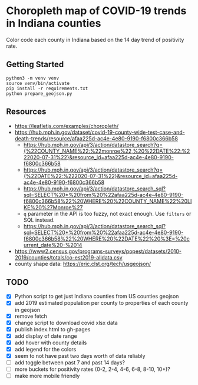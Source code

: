 # Choropleth map of COVID-19 trends in Indiana counties

Color code each county in Indiana based on the 14 day trend of positivity rate.

## Getting Started

```
python3 -m venv venv
source venv/bin/activate
pip install -r requirements.txt
python prepare_geojson.py
```

## Resources

- https://leafletjs.com/examples/choropleth/
- https://hub.mph.in.gov/dataset/covid-19-county-wide-test-case-and-death-trends/resource/afaa225d-ac4e-4e80-9190-f6800c366b58
  - https://hub.mph.in.gov/api/3/action/datastore_search?q={%22COUNTY_NAME%22:%22monroe%22,%20%22DATE%22:%222020-07-31%22}&resource_id=afaa225d-ac4e-4e80-9190-f6800c366b58
  - https://hub.mph.in.gov/api/3/action/datastore_search?q={%22DATE%22:%222020-07-31%22}&resource_id=afaa225d-ac4e-4e80-9190-f6800c366b58
  - https://hub.mph.in.gov/api/3/action/datastore_search_sql?sql=SELECT%20*%20from%20%22afaa225d-ac4e-4e80-9190-f6800c366b58%22%20WHERE%20%22COUNTY_NAME%22%20LIKE%20%27Monroe%27
  - `q` parameter in the API is too fuzzy, not exact enough. Use `filters` or SQL instead.
  - https://hub.mph.in.gov/api/3/action/datastore_search_sql?sql=SELECT%20*%20from%20%22afaa225d-ac4e-4e80-9190-f6800c366b58%22%20WHERE%20%22DATE%22%20%3E=%20current_date%20-%2014
- https://www2.census.gov/programs-surveys/popest/datasets/2010-2019/counties/totals/co-est2019-alldata.csv
- county shape data: https://eric.clst.org/tech/usgeojson/

## TODO

- [x] Python script to get just Indiana counties from US counties geojson
- [x] add 2019 estimated population per county to properties of each county in
      geojson
- [x] remove fetch
- [x] change script to download covid xlsx data
- [x] publish index.html to gh-pages
- [x] add display of date range
- [x] add hover with county details
- [x] add legend for the colors
- [x] seem to not have past two days worth of data reliably
- [ ] add toggle between past 7 and past 14 days?
- [ ] more buckets for positivity rates (0-2, 2-4, 4-6, 6-8, 8-10, 10+)?
- [ ] make more mobile friendly
